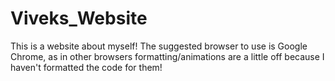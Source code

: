 # Viveks_Website

This is a website about myself!
The suggested browser to use is Google Chrome, as in other browsers formatting/animations are a little off
because I haven't formatted the code for them!
